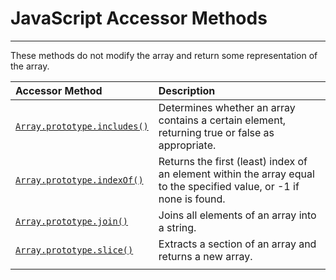 # JavaScript Accessor Methods

---

These methods do not modify the array and return some representation of the array.

| Accessor Method | Description |
| :--- | :--- |
| [`Array.prototype.includes()`](https://developer.mozilla.org/en-US/docs/Web/JavaScript/Reference/Global_Objects/Array/includes) | Determines whether an array contains a certain element, returning true or false as appropriate. |
| [`Array.prototype.indexOf()`](https://developer.mozilla.org/en-US/docs/Web/JavaScript/Reference/Global_Objects/Array/indexOf) | Returns the first \(least\) index of an element within the array equal to the specified value, or -1 if none is found. |
| [`Array.prototype.join()`](https://developer.mozilla.org/en-US/docs/Web/JavaScript/Reference/Global_Objects/Array/join) | Joins all elements of an array into a string. |
| [`Array.prototype.slice()`](https://developer.mozilla.org/en-US/docs/Web/JavaScript/Reference/Global_Objects/Array/slice) | Extracts a section of an array and returns a new array. |   |
|  |  |



